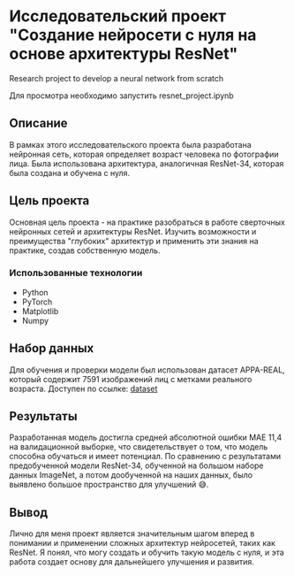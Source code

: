 # Исследовательский проект "Создание нейросети с нуля на основе архитектуры ResNet"
Research project to develop a neural network from scratch

Для просмотра необходимо запустить resnet_project.ipynb

## Описание
В рамках этого исследовательского проекта была разработана нейронная сеть, которая определяет возраст человека по фотографии лица. Была использована архитектура, аналогичная ResNet-34, которая была создана и обучена с нуля.

## Цель проекта
Основная цель проекта - на практике разобраться в работе сверточных нейронных сетей и архитектуры ResNet. Изучить возможности и преимущества "глубоких" архитектур и применить эти знания на практике, создав собственную модель.

### Использованные технологии
 - Python
 - PyTorch
 - Matplotlib
 - Numpy

## Набор данных
Для обучения и проверки модели был использован датасет APPA-REAL, который содержит 7591 изображений лиц с метками реального возраста.
Доступен по ссылке: [dataset](https://chalearnlap.cvc.uab.cat/dataset/26/description/)

## Результаты
Разработанная модель достигла средней абсолютной ошибки MAE 11,4 на валидационной выборке, что свидетельствует о том, что модель способна обучаться и имеет потенциал. По сравнению с результатами предобученной модели ResNet-34, обученной на большом наборе данных ImageNet, а потом дообученной на наших данных, было выявлено большое пространство для улучшений 😅.

## Вывод
Лично для меня проект является значительным шагом вперед в понимании и применении сложных архитектур нейросетей, таких как ResNet. Я понял, что могу создать и обучить такую модель с нуля, и эта работа создает основу для дальнейшего улучшения и развития.
